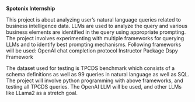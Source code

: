 **Spotonix Internship**

This project is about analyzing user’s natural language queries related to business intelligence data.
LLMs are used to analyze the query and various business elements are identified in the query using appropriate prompting. The project involves experimenting with multiple frameworks for querying LLMs and to identify best prompting mechanisms. 
Following frameworks will be used:
OpenAI chat completion protocol
Instructor Package
Dspy Framework

The dataset used for testing is TPCDS benchmark which consists of a schema definitions as well as 99 queries in natural language as well as SQL. 
The project will involve python programming with above frameworks, and testing all TPCDS queries.
The OpenAI LLM will be used, and other LLMs like LLama2 as a stretch goal.
